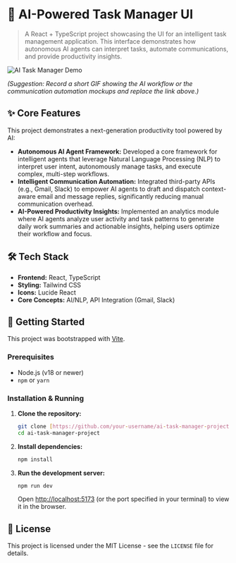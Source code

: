 # 🤖 AI-Powered Task Manager UI

> A React + TypeScript project showcasing the UI for an intelligent task management application. This interface demonstrates how autonomous AI agents can interpret tasks, automate communications, and provide productivity insights.

![AI Task Manager Demo](https://via.placeholder.com/800x400.png?text=Add+a+Demo+GIF+or+Screenshot+Here)

*(Suggestion: Record a short GIF showing the AI workflow or the communication automation mockups and replace the link above.)*

## ✨ Core Features

This project demonstrates a next-generation productivity tool powered by AI:

* **Autonomous AI Agent Framework:** Developed a core framework for intelligent agents that leverage Natural Language Processing (NLP) to interpret user intent, autonomously manage tasks, and execute complex, multi-step workflows.
* **Intelligent Communication Automation:** Integrated third-party APIs (e.g., Gmail, Slack) to empower AI agents to draft and dispatch context-aware email and message replies, significantly reducing manual communication overhead.
* **AI-Powered Productivity Insights:** Implemented an analytics module where AI agents analyze user activity and task patterns to generate daily work summaries and actionable insights, helping users optimize their workflow and focus.

## 🛠️ Tech Stack

* **Frontend:** React, TypeScript
* **Styling:** Tailwind CSS
* **Icons:** Lucide React
* **Core Concepts:** AI/NLP, API Integration (Gmail, Slack)

## 🚀 Getting Started

This project was bootstrapped with [Vite](https://vitejs.dev/).

### Prerequisites

* Node.js (v18 or newer)
* `npm` or `yarn`

### Installation & Running

1.  **Clone the repository:**
    ```sh
    git clone [https://github.com/your-username/ai-task-manager-project.git](https://github.com/your-username/ai-task-manager-project.git)
    cd ai-task-manager-project
    ```

2.  **Install dependencies:**
    ```sh
    npm install
    ```

3.  **Run the development server:**
    ```sh
    npm run dev
    ```
    Open [http://localhost:5173](http://localhost:5173) (or the port specified in your terminal) to view it in the browser.

## 📄 License

This project is licensed under the MIT License - see the `LICENSE` file for details.
